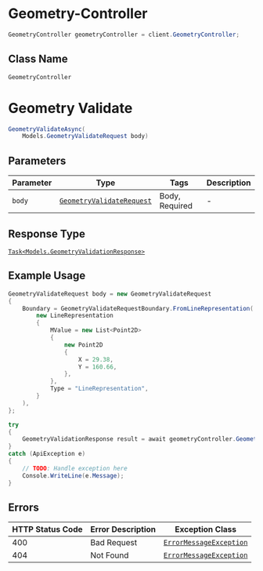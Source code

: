 # Geometry-Controller

```csharp
GeometryController geometryController = client.GeometryController;
```

## Class Name

`GeometryController`


# Geometry Validate

```csharp
GeometryValidateAsync(
    Models.GeometryValidateRequest body)
```

## Parameters

| Parameter | Type | Tags | Description |
|  --- | --- | --- | --- |
| `body` | [`GeometryValidateRequest`](../../doc/models/geometry-validate-request.md) | Body, Required | - |

## Response Type

[`Task<Models.GeometryValidationResponse>`](../../doc/models/geometry-validation-response.md)

## Example Usage

```csharp
GeometryValidateRequest body = new GeometryValidateRequest
{
    Boundary = GeometryValidateRequestBoundary.FromLineRepresentation(
        new LineRepresentation
        {
            MValue = new List<Point2D>
            {
                new Point2D
                {
                    X = 29.38,
                    Y = 160.66,
                },
            },
            Type = "LineRepresentation",
        }
    ),
};

try
{
    GeometryValidationResponse result = await geometryController.GeometryValidateAsync(body);
}
catch (ApiException e)
{
    // TODO: Handle exception here
    Console.WriteLine(e.Message);
}
```

## Errors

| HTTP Status Code | Error Description | Exception Class |
|  --- | --- | --- |
| 400 | Bad Request | [`ErrorMessageException`](../../doc/models/error-message-exception.md) |
| 404 | Not Found | [`ErrorMessageException`](../../doc/models/error-message-exception.md) |

